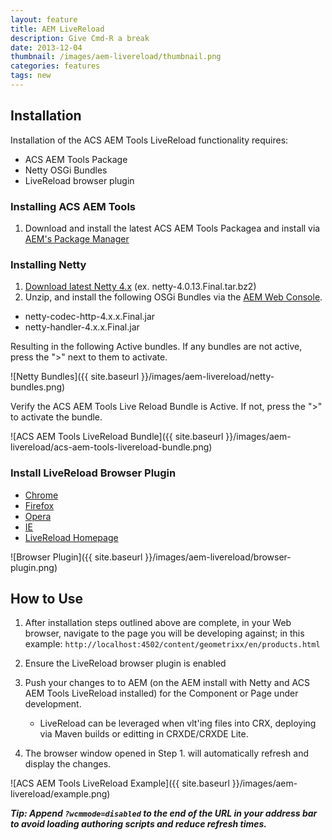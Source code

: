 ```yaml
---
layout: feature
title: AEM LiveReload
description: Give Cmd-R a break
date: 2013-12-04
thumbnail: /images/aem-livereload/thumbnail.png
categories: features
tags: new
---
```


## Installation

Installation of the ACS AEM Tools LiveReload functionality requires:

* ACS AEM Tools Package
* Netty OSGi Bundles
* LiveReload browser plugin

### Installing ACS AEM Tools

1. Download and install the latest ACS AEM Tools Packagea and install via [AEM's Package Manager](http://localhost:4502/crx/packmgr)

### Installing Netty

1. [Download latest Netty 4.x](http://netty.io/downloads.html) (ex. netty-4.0.13.Final.tar.bz2)
2. Unzip, and install the following OSGi Bundles via the [AEM Web Console](http://localhost:4502/system/console/bundles).

* netty-codec-http-4.x.x.Final.jar
* netty-handler-4.x.x.Final.jar

Resulting in the following Active bundles. If any bundles are not active, press the ">" next to them to activate.

![Netty Bundles]({{ site.baseurl }}/images/aem-livereload/netty-bundles.png)

Verify the ACS AEM Tools Live Reload Bundle is Active. If not, press the ">" to activate the bundle.

![ACS AEM Tools LiveReload Bundle]({{ site.baseurl }}/images/aem-livereload/acs-aem-tools-livereload-bundle.png)

### Install LiveReload Browser Plugin

* [Chrome](https://chrome.google.com/webstore/detail/livereload/jnihajbhpnppcggbcgedagnkighmdlei)
* [Firefox](https://addons.mozilla.org/en-US/firefox/addon/livereload/)
* [Opera](https://addons.opera.com/en/extensions/details/livereload-201-beta/)
* [IE](https://github.com/dvdotsenko/livereload_ie_extension)
* [LiveReload Homepage](http://livereload.com/)

![Browser Plugin]({{ site.baseurl }}/images/aem-livereload/browser-plugin.png)

## How to Use

1. After installation steps outlined above are complete, in your Web browser, navigate to the page you will be developing against; in this example: `http://localhost:4502/content/geometrixx/en/products.html`
2. Ensure the LiveReload browser plugin is enabled
3. Push your changes to to AEM (on the AEM install with Netty and ACS AEM Tools LiveReload installed) for the Component or Page under development.
	
	* LiveReload can be leveraged when vlt'ing files into CRX, deploying via Maven builds or editting in CRXDE/CRXDE Lite.
5. The browser window opened in Step 1. will automatically refresh and display the changes.

![ACS AEM Tools LiveReload Example]({{ site.baseurl }}/images/aem-livereload/example.png)

***Tip: Append `?wcmmode=disabled` to the end of the URL in your address bar to avoid loading authoring scripts and reduce refresh times.***
